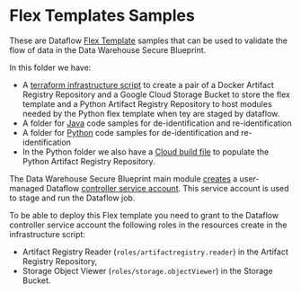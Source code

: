 # Flex Templates Samples

These are Dataflow [Flex Template](https://cloud.google.com/dataflow/docs/guides/templates/using-flex-templates) samples that can be used to validate the flow of data in the Data Warehouse Secure Blueprint.

In this folder we have:

- A [terraform infrastructure script](./template-artifact-storage) to create a pair of a Docker Artifact Registry Repository and a Google Cloud Storage Bucket to store the flex template and a Python Artifact Registry Repository to host modules needed by the Python flex template when tey are staged by dataflow.
- A folder for [Java](./java/) code samples for de-identification and re-identification
- A folder for [Python](./python/) code samples for de-identification and re-identification
- In the Python folder we also have a [Cloud build file](./python/modules/cloudbuild.yaml) to populate the Python Artifact Registry Repository.

The Data Warehouse Secure Blueprint main module [creates](../README.md#outputs) a user-managed Dataflow [controller service account](https://cloud.google.com/dataflow/docs/concepts/security-and-permissions#specifying_a_user-managed_worker_service_account).
This service account is used to stage and run the Dataflow job.

To be able to deploy this Flex template you need to grant to the Dataflow controller service account the following roles in the resources create in the infrastructure script:

- Artifact Registry Reader (`roles/artifactregistry.reader`) in the Artifact Registry Repository,
- Storage Object Viewer (`roles/storage.objectViewer`) in the Storage Bucket.
